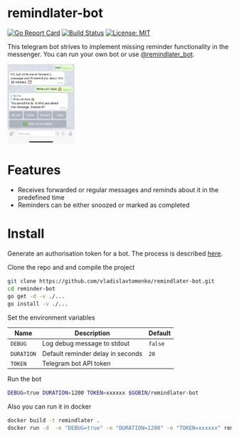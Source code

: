 # remindlater-bot

[![Go Report Card](https://goreportcard.com/badge/github.com/vladislavtomenko/remindlater-bot)](https://goreportcard.com/report/github.com/vladislavtomenko/remindlater-bot)
[![Build Status](https://travis-ci.org/vladislavtomenko/remindlater-bot.svg?branch=master)](https://travis-ci.org/vladislavtomenko/remindlater-bot)
[![License: MIT](https://img.shields.io/badge/License-MIT-blue.svg)](https://opensource.org/licenses/MIT)

This telegram bot strives to implement missing reminder functionality in the messenger. You can run your own bot or use [@remindlater_bot](https://telegram.me/remindlater_bot).

<img src="img/bot.jpg" width="30%">

# Features

* Receives forwarded or regular messages and reminds about it in the predefined time
* Reminders can be either snoozed or marked as completed

# Install

Generate an authorisation token for a bot. The process is described [here](https://core.telegram.org/bots#6-botfather).

Clone the repo and and compile the project
```bash
git clone https://github.com/vladislavtomenko/remindlater-bot.git
cd reminder-bot
go get -d -v ./...
go install -v ./...
```

Set the environment variables

Name | Description | Default
--------- | ----------- | -------
`DEBUG` | Log debug message to stdout | `false`
`DURATION` | Default reminder delay in seconds | `20`
`TOKEN` | Telegram bot API token | 

Run the bot
```bash
DEBUG=true DURATION=1200 TOKEN=xxxxxx $GOBIN/remindlater-bot
```

Also you can run it in docker
```bash
docker build -t remindlater .
docker run -d  -e "DEBUG=true" -e "DURATION=1200" -e "TOKEN=xxxxxx" remindlater
```
